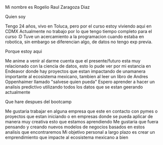 Mi nombre es Rogelio Raul Zaragoza Diaz

Quien soy

Tengo 24 años, vivo en Toluca, pero por el curso estoy viviendo aqui en CDMX
Actualmente no trabajo por lo que tengo tiempo completo para el curso :D
Tuve un acercamiento a la programacion cuando estaba en robotica, sin embargo se diferencian algo, de datos no tengo exp previa.

Porque estoy aqui

Me anime a venir al darme cuenta que el presente/futuro esta muy relacionado con la ciencia de datos, esto lo pude ver por mi estancia en Endeavor donde hay proyectos que estan impactando de unamanera importante al ecosistema mexicano,
tambien al leer un libro de Andres Oppenhaimer llamado "salvese quien pueda"
Espero aprender a hacer un analisis predictivo utilizando todos los datos que se estan geerando actualmente

Que hare despues del bootcamp

Me gustaria trabajar en alguna empresa que este en contacto con pymes o proyectos que estan iniciando o en empresas donde se pueda aplicar de manera muy creativa esto que estamos aprendiendo 
Me gustaria que fuera pensando y creando nuevos modelos de negocios basados en estos analisis que encontraremos
Mi objetivo personal a largo plazo es crear un emprendimiento que impacte al ecosistema mexicano a bien


